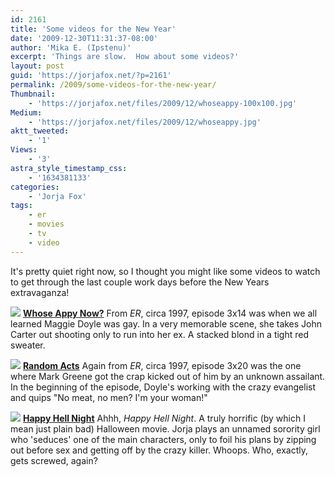```yaml
---
id: 2161
title: 'Some videos for the New Year'
date: '2009-12-30T11:31:37-08:00'
author: 'Mika E. (Ipstenu)'
excerpt: 'Things are slow.  How about some videos?'
layout: post
guid: 'https://jorjafox.net/?p=2161'
permalink: /2009/some-videos-for-the-new-year/
Thumbnail:
    - 'https://jorjafox.net/files/2009/12/whoseappy-100x100.jpg'
Medium:
    - 'https://jorjafox.net/files/2009/12/whoseappy.jpg'
aktt_tweeted:
    - '1'
Views:
    - '3'
astra_style_timestamp_css:
    - '1634381133'
categories:
    - 'Jorja Fox'
tags:
    - er
    - movies
    - tv
    - video
---
```


It's pretty quiet right now, so I thought you might like some videos to watch to get through the last couple work days before the New Years extravaganza!

<a href="https://jorjafox.net/videos/post/er-3x14-whose-appy-now"><img src="https://jorjafox.net/videos/files/2009/12/0314-whoseappynow.jpg" class="alignleft thumbnail" /></a> **<a href="https://jorjafox.net/videos/post/er-3x14-whose-appy-now">Whose Appy Now?</a>**
From <em>ER</em>, circa 1997, episode 3x14 was when we all learned Maggie Doyle was gay.  In a very memorable scene, she takes John Carter out shooting only to run into her ex.  A stacked blond in a tight red sweater.<br style="clear:both;" />

<a href="https://jorjafox.net/videos/post/er-3x20-random-acts"><img src="https://jorjafox.net/videos/files/2009/12/0320-randomacts.jpg" class="alignleft thumbnail" /></a> **<a href="https://jorjafox.net/videos/post/er-3x20-random-acts">Random Acts</a>**
Again from <em>ER</em>, circa 1997, episode 3x20 was the one where Mark Greene got the crap kicked out of him by an unknown assailant.  In the beginning of the episode, Doyle's working with the crazy evangelist and quips "No meat, no men? I'm your woman!"<br style="clear:both;" />

<a href="https://jorjafox.net/videos/post/happy-hell-night"><img src="https://jorjafox.net/videos/files/2009/12/happyhellnight-001.jpg" class="alignleft thumbnail" /></a> **<a href="https://jorjafox.net/videos/post/happy-hell-night">Happy Hell Night</a>**
Ahhh, <em>Happy Hell Night</em>.  A truly horrific (by which I mean just plain bad) Halloween movie.  Jorja plays an unnamed sorority girl who 'seduces' one of the main characters, only to foil his plans by zipping out before sex and getting off by the crazy killer.  Whoops. Who, exactly, gets screwed, again?
